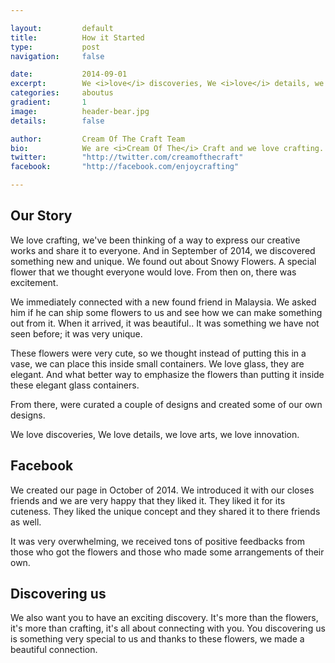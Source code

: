 ```yaml
---

layout:			default
title:  		How it Started
type:			post
navigation: 	false

date:   		2014-09-01
excerpt: 		We <i>love</i> discoveries, We <i>love</i> details, we <i>love</i> arts, we <i>love</i> innovation.
categories:		aboutus
gradient: 		1
image: 			header-bear.jpg
details:		false

author: 		Cream Of The Craft Team
bio: 			We are <i>Cream Of The</i> Craft and we love crafting.
twitter: 		"http://twitter.com/creamofthecraft"
facebook: 		"http://facebook.com/enjoycrafting"

---
```


## Our Story

We love crafting, we've been thinking of a way to express our creative works and share it to everyone. And in September of 2014, we discovered something new and unique. We found out about Snowy Flowers. A special flower that we thought everyone would love. From then on, there was excitement.

We immediately connected with a new found friend in Malaysia. We asked him if he can ship some flowers to us and see how we can make something out from it. When it arrived, it was beautiful.. It was something we have not seen before; it was very unique.

These flowers were very cute, so we thought instead of putting this in a vase, we can place this inside small containers. We love glass, they are elegant. And what better way to emphasize the flowers than putting it inside these elegant glass containers. 

From there, were curated a couple of designs and created some of our own designs. 

We love discoveries, We love details, we love arts, we love innovation.

## Facebook

We created our page in October of 2014. We introduced it with our closes friends and we are very happy that they liked it. They liked it for its cuteness. They liked the unique concept and they shared it to there friends as well.

It was very overwhelming, we received tons of positive feedbacks from those who got the flowers and those who made some arrangements of their own. 

## Discovering us

We also want you to have an exciting discovery. It's more than the flowers, it's more than crafting, it's all about connecting with you. You discovering us is something very special to us and thanks to these flowers, we made a beautiful connection. 
